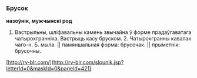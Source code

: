 ### Брусок
**назоўнік, мужчынскі род**

1. Вастрыльны, шліфавальны камень звычайна ў форме прадаўгаватага чатырохгранніка. Вастрыць касу бруском. 2. Чатырохгранны кавалак чаго-н. Б. мыла. || памяншальная форма: брусочак. || прыметнік: брусочны.

<a rel="author">[http://rv-blr.com/](http://rv-blr.com/slounik.jsp?letterId=0&maskId=0&pageId=421)</a>
